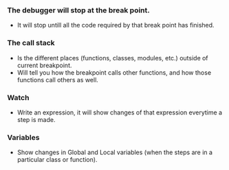 ### The debugger will stop at the break point.
- It will stop untill all the code required by that break point has finished.

### The call stack
- Is the different places (functions, classes, modules, etc.) outside of current breakpoint.
- Will tell you how the breakpoint calls other functions, and how those functions call others as well.

### Watch
- Write an expression, it will show changes of that expression everytime a step is made.

### Variables
- Show changes in Global and Local variables (when the steps are in a particular class or function).